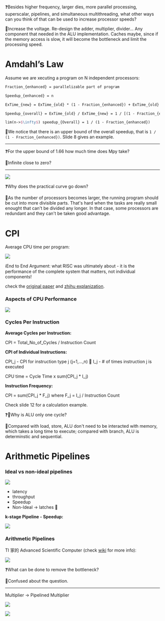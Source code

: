 
❓Besides higher frequency, larger dies, more parallel processing, superscalar,
pipelines, and simultaneous multithreading, what other ways can you think of
that can be used to increase processor speeds?

🤔Increase the voltage. Re-design the adder, multiplier, divider... Any component that needed in the ALU implementation. Caches maybe, since if the memory access is slow, it will become the bottleneck and limit the processing speed.


# Amdahl’s Law

Assume we are xecuting a program on N independent processors:

```latex
Fraction_{enhanced} = parallelizable part of program 

Speedup_{enhanced} = n

ExTime_{new} = ExTime_{old} * (1 - Fraction_{enhanced}) + ExTime_{old} * Fraction_{enhanced} / n

Speedup_{overall} = ExTime_{old} / ExTime_{new} = 1 / [(1 - Fraction_{enhanced}) + Fraction_{enhanced} / Speedup_{enhanced}]

lim(n->$\infty$) speedup_{Overall} = 1 / (1 - Fraction_{enhanced})
```

👧We notice that there is an upper bound of the overall speedup, that is `1 / (1 - Fraction_{enhanced})`. Slide 8 gives an example.

---

❓For the upper bound of 1.66 how much time does Mpy take?

🤔Infinite close to zero?

---

![](image/2020-09-02-speedup-graph.jpg)

❓Why does the practical curve go down?

🤔As the number of processors becomes larger, the running program should be cut into more divisible parts. That's hard when the tasks are really small enought that can't be divided any longer. In that case, some processors are redundant and they can't be taken good advantage.

# CPI

Average CPU time per program:

![](image/2020-09-02-CPU-time.jpg)


ℹ️End to End Argument: what RISC was ultimately about - it is the performance of the complete system that matters, not individual components!

check the [original paper](https://web.mit.edu/Saltzer/www/publications/endtoend/endtoend.pdf) and [zhihu explanization](https://zhuanlan.zhihu.com/p/55311553).

### Aspects of CPU Performance

![](image/2020-09-02-CPU-influence.jpg)

### Cycles Per Instruction

**Average Cycles per Instruction:**

CPI = Total_No_of_Cycles / Instruction Count

**CPI of Individual Instructions:**

CPl_j - CPI for instruction type j (j=1,...,n)

I_j - # of times instruction j is executed

CPU time = Cycle Time x sum(CPI_j * I_j)

**Instruction Frequency:**

CPI = sum(CPI_j * F_j) where F_j = I_j / Instruction Count

Check slide 12 for a calculation example.


❓Why is ALU only one cycle?

🤔Compared with load, store, ALU don't need to be interacted with memory, which takes a long time to execute; compared with branch, ALU is determinstic and sequential.

# Arithmetic Pipelines

### Ideal vs non-ideal pipelines

![](image/2020-09-02-pipeline-example.jpg)

* latency
* throughput
* Speedup
* Non-Ideal -> latches


**k-stage Pipeline - Speedup:**

![](image/2020-09-02-k-stage-pipeline.jpg)

### Arithmetic Pipelines

TI 家的 Advanced Scientific Computer (check [wiki](https://en.wikipedia.org/wiki/TI_Advanced_Scientific_Computer) for more info):

![](image/2020-09-02-Ti-ASC.jpg)

❓What can be done to remove the bottleneck?

🤔Confused about the question.

---

Multiplier ->  Pipelined Multiplier

![](image/2020-09-02-multiplier.jpg)

![](image/2020-09-02-pipelined-multiplier.jpg)